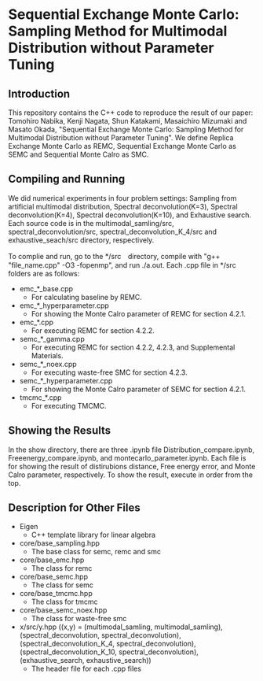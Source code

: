 # Sequential Exchange Monte Carlo: Sampling Method for Multimodal Distribution without Parameter Tuning

## Introduction
This repository contains the C++ code to reproduce the result of our paper: Tomohiro Nabika, Kenji Nagata, Shun Katakami, Masaichiro Mizumaki and Masato Okada, "Sequential Exchange Monte Carlo: Sampling Method for Multimodal Distribution without Parameter Tuning". We define Replica Exchange Monte Carlo as REMC, Sequential Exchange Monte Carlo as SEMC and Sequential Monte Calro as SMC.
## Compiling and Running
We did numerical experiments in four problem settings: Sampling from artificial multimodal distribution, Spectral deconvolution(K=3), Spectral deconvolution(K=4), Spectral deconvolution(K=10), and Exhaustive search. Each source code is in the multimodal_samling/src, spectral_deconvolution/src, spectral_deconvolution_K_4/src and exhaustive_seach/src directory, respectively. 

To complie and run, go to the */src　directory, compile with "g++ "file_name.cpp" -O3 -fopenmp", and run ./a.out. Each .cpp file in */src folders are as follows:

- emc_*_base.cpp
  - For calculating baseline by REMC.
- emc_*_hyperparameter.cpp
  - For showing the Monte Calro parameter of REMC for section 4.2.1.
- emc_*.cpp
  - For executing REMC for section 4.2.2.
- semc_*_gamma.cpp
  - For executing REMC for section 4.2.2, 4.2.3, and Supplemental Materials.
- semc_*_noex.cpp
  - For executing waste-free SMC for section 4.2.3.
- semc_*_hyperparameter.cpp
  - For showing the Monte Calro parameter of SEMC for section 4.2.1.
- tmcmc_*.cpp
  - For executing TMCMC.
  
## Showing the Results
In the show directory, there are three .ipynb file Distribution_compare.ipynb, Freeenergy_compare.ipynb, and montecarlo_parameter.ipynb. 
Each file is for showing the result of distirubions distance, Free energy error, and Monte Calro parameter, respectively.
To show the result, execute in order from the top.

## Description for Other Files

- Eigen
  - C++ template library for linear algebra
- core/base_sampling.hpp
  - The base class for semc, remc and smc
- core/base_emc.hpp
  - The class for remc
- core/base_semc.hpp
  - The class for semc
- core/base_tmcmc.hpp
  - The class for tmcmc
- core/base_semc_noex.hpp
  - The class for waste-free smc
- x/src/y.hpp  ((x,y) = (multimodal_samling, multimodal_samling), (spectral_deconvolution, spectral_deconvolution), (spectral_deconvolution_K_4, spectral_deconvolution), (spectral_deconvolution_K_10, spectral_deconvolution), (exhaustive_search, exhaustive_search))
  - The header file for each .cpp files


